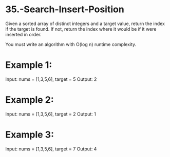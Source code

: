 # 35.-Search-Insert-Position

Given a sorted array of distinct integers and a target value, return the index if the target is found. If not, return the index where it would be if it were inserted in order.

You must write an algorithm with O(log n) runtime complexity.

 

# Example 1:

Input: nums = [1,3,5,6], target = 5
Output: 2

# Example 2:

Input: nums = [1,3,5,6], target = 2
Output: 1

# Example 3:

Input: nums = [1,3,5,6], target = 7
Output: 4
 
